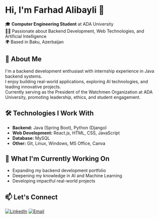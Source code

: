 # Hi, I'm Farhad Alibayli 👋

🎓 **Computer Engineering Student** at ADA University  
👨‍💻 Passionate about Backend Development, Web Technologies, and Artificial Intelligence  
🌍 Based in Baku, Azerbaijan  

## 🚀 About Me
I'm a backend development enthusiast with internship experience in Java backend systems.  
I enjoy building real-world applications, exploring AI technologies, and leading innovative projects.  
Currently serving as the President of the Watchmen Organization at ADA University, promoting leadership, ethics, and student engagement.

## 🛠 Technologies I Work With
- **Backend:** Java (Spring Boot), Python (Django)  
- **Web Development:** React.js, HTML, CSS, JavaScript  
- **Database:** MySQL  
- **Other:** Git, Linux, Windows, MS Office, Canva  

## 🚧 What I'm Currently Working On
- Expanding my backend development portfolio  
- Deepening my knowledge in AI and Machine Learning  
- Developing impactful real-world projects  

## 📫 Let's Connect
[![LinkedIn](https://img.shields.io/badge/-LinkedIn-blue?style=flat-square&logo=Linkedin&logoColor=white)](https://linkedin.com/in/farhadalibayli)
[![Email](https://img.shields.io/badge/-Email-red?style=flat-square&logo=gmail&logoColor=white)](mailto:falibayli17397@ada.edu.az)
